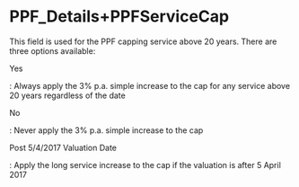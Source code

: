 # PPF\_Details+PPFServiceCap

This field is used for the PPF capping
service above 20 years. There are three options available:

Yes 

: Always apply the 3% p.a. simple increase to the cap for any service above 20 years regardless of the date

No 

: Never apply the 3% p.a. simple increase to the cap

Post 5/4/2017 Valuation Date 

: Apply the long service increase to the cap if the valuation is after 5 April 2017
